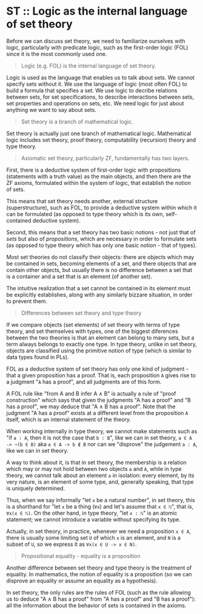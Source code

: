 # ST :: Logic as the internal language of set theory

Before we can discuss set theory, we need to familiarize ourselves with logic, particularly with predicate logic, such as the first-order logic (FOL) since it is the most commonly used one.

>Logic (e.g. FOL) is the internal language of set theory.

Logic is used as the language that enables us to talk about sets. We cannot specify sets without it. We use the language of logic (most often FOL) to build a formula that specifies a set. We use logic to decribe relations between sets, for set specifications, to describe interactions between sets, set properties and operations on sets, etc. We need logic for just about anything we want to say about sets.

>Set theory is a branch of mathematical logic.

Set theory is actually just one branch of mathematical logic. Mathematical logic includes set theory, proof theory, computability (recursion) theory and type theory.


>Axiomatic set theory, particularly ZF, fundamentally has two layers.

First, there is a deductive system of first-order logic with propositions (statements with a truth value) as the main objects, and then there are the ZF axioms, formulated within the system of logic, that establish the notion of sets.

This means that set theory needs another, external structure (superstructure), such as FOL, to provide a deductive system within which it can be formulated (as opposed to type theory which is its own, self-contained deductive system).

Second, this means that a set theory has two basic notions - not just that of *sets* but also of *propositions*, which are necessary in order to formulate sets (as opposed to type theory which has only one basic notion - that of types).

Most set theories do not classify their objects: there are objects which may be contained in sets, becoming elements of a set, and there objects that are contain other objects, but usually there is no difference between a set that is a container and a set that is an element (of another set).

The intuitive realization that a set cannot be contained in its element must be explicitly establishes, along with any similarly bizzare situation, in order to prevent them.


>Differences between set theory and type theory

If we compare objects (set elements) of set theory with terms of type theory, and set themselves with types, one of the biggest diferences between the two theories is that an element can belong to many sets, but a term always belongs to exactly one type. In type theory, unlike in set theory, objects are classified using the primitive notion of type (which is similar to data types found in PLs).



FOL as a deductive system of set theory has only one kind of judgment - that a given proposition has a proof. That is, each proposition `A` gives rise to a judgment "`A` has a proof", and all judgments are of this form.

A FOL rule like "from A and B infer A ∧ B" is actually a rule of "proof construction" which says that given the judgments "A has a proof" and "B has a proof", we may deduce that "A ∧ B has a proof". Note that the judgment "A has a proof" exists at a different level from the proposition `A` itself, which is an internal statement of the theory.


When working internally in type theory, 
we cannot make statements such as 
"if `a : A`, then it is not the case that `b : B`",
like we can in set theory, 
`a ∈ A -> ¬(b ∈ B)` aka `a ∈ A -> b ∉ B` 
nor can we "disprove" the judgement `a : A`, 
like we can in set theory.

A way to think about it, 
is that in set theory, 
the membership is a relation 
which may or may not hold 
between two objects `a` and `A`, 
while in type theory, we cannot talk about 
an element `a` in isolation: every element, 
by its very nature, is an element of some type, 
and, generally speaking, that type is uniquely determined.


Thus, when we say informally "let `x` be a natural number", in set theory, this is a shorthand for "let `x` be a thing (`∀x`) and let's assume that `x ∈ ℕ`", that is, `∀x(x ∈ ℕ)`. On the other hand, in type theory, "let `x : ℕ`" is an atomic statement; we cannot introduce a variable without specifying its type.

Actually, in set theory, in practice, whenever we need a proposition `x ∈ A`, there is usually some limiting set `U` of which `x` is an element, and `N` is a subset of `U`, so we express it as `∀x(x ∈ U -> x ∈ N)`.


>Propositional equality - equality is a proposition

Another difference between set theory and type theory is the treatment of equality. In mathematics, the notion of equality is a proposition (so we can disprove an equality or assume an equality as a hypothesis).


In set theory, the only rules are the rules of FOL (such as the rule allowing us to deduce "A ∧ B has a proof" from "A has a proof" and "B has a proof"): all the information about the behavior of sets is contained in the axioms.
